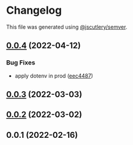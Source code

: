 # Changelog

This file was generated using [@jscutlery/semver](https://github.com/jscutlery/semver).

## [0.0.4](https://github.com/SiaFoundation/web/compare/asset-server-0.0.3...asset-server-0.0.4) (2022-04-12)


### Bug Fixes

* apply dotenv in prod ([eec4487](https://github.com/SiaFoundation/web/commit/eec44878e7de76144860097e20244b42ae629fae))



## [0.0.3](https://github.com/SiaFoundation/web/compare/asset-server-0.0.2...asset-server-0.0.3) (2022-03-03)



## [0.0.2](https://github.com/SiaFoundation/web/compare/asset-server-0.0.1...asset-server-0.0.2) (2022-03-02)



## 0.0.1 (2022-02-16)
